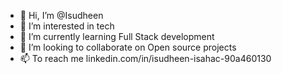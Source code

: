 - 👋 Hi, I’m @Isudheen
- 👀 I’m interested in tech
- 🌱 I’m currently learning Full Stack development
- 💞️ I’m looking to collaborate on Open source projects
- 📫 To reach me linkedin.com/in/isudheen-isahac-90a460130

<!---
Isudheen/Isudheen is a ✨ special ✨ repository because its `README.md` (this file) appears on your GitHub profile.
You can click the Preview link to take a look at your changes.
--->
